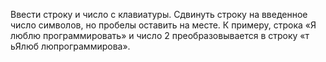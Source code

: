 Ввести строку и число с клавиатуры. Сдвинуть строку на введенное число символов, но пробелы оставить на месте. К примеру, строка «Я люблю программировать» и число 2 преобразовывается в строку «т ьЯлюб люпрограммирова».
